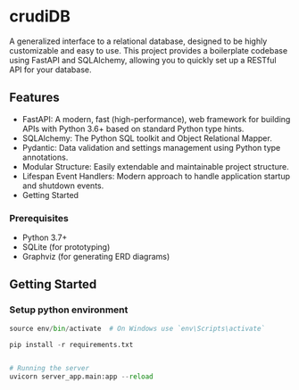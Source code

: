 # crudiDB
A generalized interface to a relational database, designed to be highly customizable and easy to use. This project provides a boilerplate codebase using FastAPI and SQLAlchemy, allowing you to quickly set up a RESTful API for your database.

## Features
* FastAPI: A modern, fast (high-performance), web framework for building APIs with Python 3.6+ based on standard Python type hints.
* SQLAlchemy: The Python SQL toolkit and Object Relational Mapper.
* Pydantic: Data validation and settings management using Python type annotations.
* Modular Structure: Easily extendable and maintainable project structure.
* Lifespan Event Handlers: Modern approach to handle application startup and shutdown events.
* Getting Started
### Prerequisites
* Python 3.7+
* SQLite (for prototyping)
* Graphviz (for generating ERD diagrams)

## Getting Started

### Setup python environment
```python -m venv env
source env/bin/activate  # On Windows use `env\Scripts\activate`

pip install -r requirements.txt


# Running the server
uvicorn server_app.main:app --reload
```
